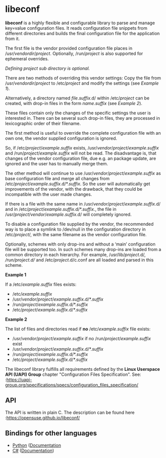 # libeconf

**libeconf** is a highly flexible and configurable library to parse and
manage key=value configuration files.
It reads configuration file snippets from different directories and builds
the final configuration file for the application from it.

The first file is the vendor provided configuration file places in /usr/_vendordir_/_project_.
Optionally, /run/_project_ is also supported for ephemeral overrides.

*Defining _project_ sub directory is optional.*

There are two methods of overriding this vendor settings: Copy the file from
/usr/_vendordir_/_project_ to /etc/_project_ and modify the settings (see *Example 1*).

Alternatively, a directory named _file_._suffix_.d/ within /etc/_project_ can be created,
with drop-in files in the form _name_._suffix_ (see *Example 2*).

These files contain only the changes of the specific settings the user is
interested in.
There can be several such drop-in files, they are processed in
lexicographic order of their filename.

The first method is useful to override the complete configuration file with an
own one, the vendor supplied configuration is ignored.

So, if /etc/_project_/_example_._suffix_ exists, /usr/_vendor_/_project_/_example_._suffix_
and /run/_project_/_example_._suffix_ will not be read.
The disadvantage is, that changes of the vendor configuration file, due e.g.
an package update, are ignored and the user has to manually merge them.

The other method will continue to use /usr/_vendor_/_project_/_example_._suffix_ as base
configuration file and merge all changes from /etc/_project_/_example_._suffix_.d/*._suffix_.
So the user will automatically get improvements of the vendor, with the drawback,
that they could be incompatible with the user made changes.

If there is a file with the same name in /usr/_vendor_/_project_/_example_._suffix_.d/ and
in /etc/_project_/_example_._suffix_.d/*._suffix_., the file in /usr/_project_/_vendor_/_example_._suffix_.d/
will completely ignored.

To disable a configuration file supplied by the vendor, the recommended way is to place
a symlink to /dev/null in the configuration directory in /etc/_project_/, with the same filename
as the vendor configuration file.

Optionally, schemes with only drop-ins and without a ‘main’ configuration file will be supported too. In such
schemes many drop-ins are loaded from a common directory in each hierarchy.
For example, /usr/lib/_project_.d/*, /run/_project_.d/* and /etc/_project_.d/c.conf are all loaded and parsed
in this scheme.

**Example 1**

If a /etc/_example_._suffix_ files exists:

* /etc/_example_._suffix_
* /usr/_vendor_/_project_/_example_._suffix_.d/*._suffix_
* /run/_project_/_example_._suffix_.d/*._suffix_
* /etc/_project_/_example_._suffix_.d/*._suffix_

**Example 2**

The list of files and directories read if **no** /etc/_example_._suffix_ file
exists:

* /usr/_vendor_/_project_/_example_._suffix_ if no /run/_project_/_example_._suffix_ exist
* /usr/_vendor_/_project_/_example_._suffix_.d/*._suffix_
* /run/_project_/_example_._suffix_.d/*._suffix_
* /etc/_project_/_example_._suffix_.d/*._suffix_

The libeconf library fulfills all requirements defined by the **Linux Userspace API (UAPI) Group**
chapter "Configuration Files Specification".
See: :https://uapi-group.org/specifications/specs/configuration_files_specification/

## API

The API is written in plain C. The description can be found here :https://opensuse.github.io/libeconf/

## Bindings for other languages

- [Python](https://github.com/openSUSE/libeconf/blob/v0.7.0/bindings/python3/) ([Documentation](https://github.com/openSUSE/libeconf/blob/v0.6.0/bindings/python3/docs/python-libeconf.3)
- [C#](https://github.com/openSUSE/libeconf/blob/v0.7.0/bindings/csharp/) ([Documentation](https://github.com/openSUSE/libeconf/blob/v0.6.0/bindings/csharp/docs/README.md))
